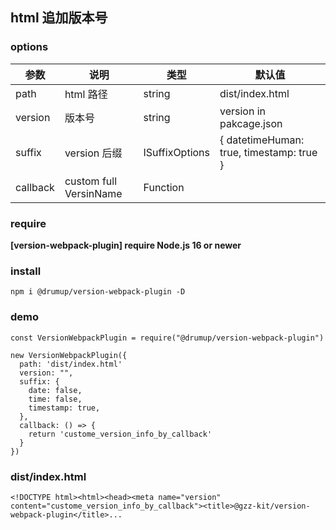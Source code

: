 ## html 追加版本号

### options
| 参数 | 说明 | 类型 | 默认值 |
| ---- | ---- | ---- | ---- |
| path             | html 路径 | string | dist/index.html |
| version          | 版本号 | string | version in pakcage.json |
| suffix           | version 后缀 | ISuffixOptions | { datetimeHuman: true, timestamp: true } |
| callback         | custom full VersinName | Function | |

### require
**[version-webpack-plugin] require Node.js 16 or newer**

### install
```
npm i @drumup/version-webpack-plugin -D
```

### demo
```
const VersionWebpackPlugin = require("@drumup/version-webpack-plugin")

new VersionWebpackPlugin({
  path: 'dist/index.html'
  version: "",
  suffix: {
    date: false,
    time: false,
    timestamp: true,
  },
  callback: () => {
    return 'custome_version_info_by_callback'
  }
})
```
### dist/index.html
```
<!DOCTYPE html><html><head><meta name="version" content="custome_version_info_by_callback"><title>@gzz-kit/version-webpack-plugin</title>...
```